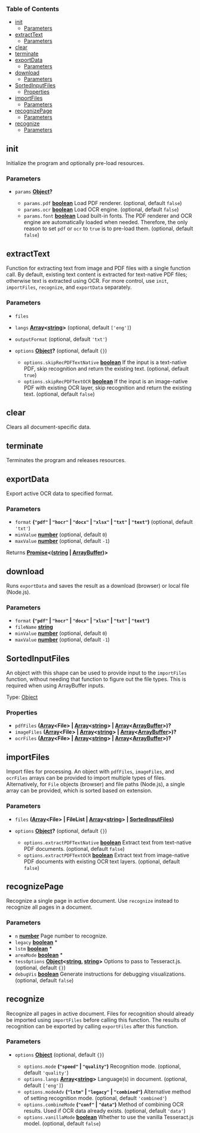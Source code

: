 <!-- Generated by documentation.js. Update this documentation by updating the source code. -->

### Table of Contents

*   [init][1]
    *   [Parameters][2]
*   [extractText][3]
    *   [Parameters][4]
*   [clear][5]
*   [terminate][6]
*   [exportData][7]
    *   [Parameters][8]
*   [download][9]
    *   [Parameters][10]
*   [SortedInputFiles][11]
    *   [Properties][12]
*   [importFiles][13]
    *   [Parameters][14]
*   [recognizePage][15]
    *   [Parameters][16]
*   [recognize][17]
    *   [Parameters][18]

## init

Initialize the program and optionally pre-load resources.

### Parameters

*   `params` **[Object][19]?**&#x20;

    *   `params.pdf` **[boolean][20]** Load PDF renderer. (optional, default `false`)
    *   `params.ocr` **[boolean][20]** Load OCR engine. (optional, default `false`)
    *   `params.font` **[boolean][20]** Load built-in fonts.
        The PDF renderer and OCR engine are automatically loaded when needed.
        Therefore, the only reason to set `pdf` or `ocr` to `true` is to pre-load them. (optional, default `false`)

## extractText

Function for extracting text from image and PDF files with a single function call.
By default, existing text content is extracted for text-native PDF files; otherwise text is extracted using OCR.
For more control, use `init`, `importFiles`, `recognize`, and `exportData` separately.

### Parameters

*   `files` &#x20;
*   `langs` **[Array][21]<[string][22]>**  (optional, default `['eng']`)
*   `outputFormat`   (optional, default `'txt'`)
*   `options` **[Object][19]?**  (optional, default `{}`)

    *   `options.skipRecPDFTextNative` **[boolean][20]** If the input is a text-native PDF, skip recognition and return the existing text. (optional, default `true`)
    *   `options.skipRecPDFTextOCR` **[boolean][20]** If the input is an image-native PDF with existing OCR layer, skip recognition and return the existing text. (optional, default `false`)

## clear

Clears all document-specific data.

## terminate

Terminates the program and releases resources.

## exportData

Export active OCR data to specified format.

### Parameters

*   `format` **(`"pdf"` | `"hocr"` | `"docx"` | `"xlsx"` | `"txt"` | `"text"`)**  (optional, default `'txt'`)
*   `minValue` **[number][23]**  (optional, default `0`)
*   `maxValue` **[number][23]**  (optional, default `-1`)

Returns **[Promise][24]<([string][22] | [ArrayBuffer][25])>**&#x20;

## download

Runs `exportData` and saves the result as a download (browser) or local file (Node.js).

### Parameters

*   `format` **(`"pdf"` | `"hocr"` | `"docx"` | `"xlsx"` | `"txt"` | `"text"`)**&#x20;
*   `fileName` **[string][22]**&#x20;
*   `minValue` **[number][23]**  (optional, default `0`)
*   `maxValue` **[number][23]**  (optional, default `-1`)

## SortedInputFiles

An object with this shape can be used to provide input to the `importFiles` function,
without needing that function to figure out the file types.
This is required when using ArrayBuffer inputs.

Type: [Object][19]

### Properties

*   `pdfFiles` **([Array][21]\<File> | [Array][21]<[string][22]> | [Array][21]<[ArrayBuffer][25]>)?**&#x20;
*   `imageFiles` **([Array][21]\<File> | [Array][21]<[string][22]> | [Array][21]<[ArrayBuffer][25]>)?**&#x20;
*   `ocrFiles` **([Array][21]\<File> | [Array][21]<[string][22]> | [Array][21]<[ArrayBuffer][25]>)?**&#x20;

## importFiles

Import files for processing.
An object with `pdfFiles`, `imageFiles`, and `ocrFiles` arrays can be provided to import multiple types of files.
Alternatively, for `File` objects (browser) and file paths (Node.js), a single array can be provided, which is sorted based on extension.

### Parameters

*   `files` **([Array][21]\<File> | FileList | [Array][21]<[string][22]> | [SortedInputFiles][11])**&#x20;
*   `options` **[Object][19]?**  (optional, default `{}`)

    *   `options.extractPDFTextNative` **[boolean][20]** Extract text from text-native PDF documents. (optional, default `false`)
    *   `options.extractPDFTextOCR` **[boolean][20]** Extract text from image-native PDF documents with existing OCR text layers. (optional, default `false`)

## recognizePage

Recognize a single page in active document.
Use `recognize` instead to recognize all pages in a document.

### Parameters

*   `n` **[number][23]** Page number to recognize.
*   `legacy` **[boolean][20]** *
*   `lstm` **[boolean][20]** *
*   `areaMode` **[boolean][20]** *
*   `tessOptions` **[Object][19]<[string][22], [string][22]>** Options to pass to Tesseract.js. (optional, default `{}`)
*   `debugVis` **[boolean][20]** Generate instructions for debugging visualizations. (optional, default `false`)

## recognize

Recognize all pages in active document.
Files for recognition should already be imported using `importFiles` before calling this function.
The results of recognition can be exported by calling `exportFiles` after this function.

### Parameters

*   `options` **[Object][19]**  (optional, default `{}`)

    *   `options.mode` **(`"speed"` | `"quality"`)** Recognition mode. (optional, default `'quality'`)
    *   `options.langs` **[Array][21]<[string][22]>** Language(s) in document. (optional, default `['eng']`)
    *   `options.modeAdv` **(`"lstm"` | `"legacy"` | `"combined"`)** Alternative method of setting recognition mode. (optional, default `'combined'`)
    *   `options.combineMode` **(`"conf"` | `"data"`)** Method of combining OCR results. Used if OCR data already exists. (optional, default `'data'`)
    *   `options.vanillaMode` **[boolean][20]** Whether to use the vanilla Tesseract.js model. (optional, default `false`)

[1]: #init

[2]: #parameters

[3]: #extracttext

[4]: #parameters-1

[5]: #clear

[6]: #terminate

[7]: #exportdata

[8]: #parameters-2

[9]: #download

[10]: #parameters-3

[11]: #sortedinputfiles

[12]: #properties

[13]: #importfiles

[14]: #parameters-4

[15]: #recognizepage

[16]: #parameters-5

[17]: #recognize

[18]: #parameters-6

[19]: https://developer.mozilla.org/docs/Web/JavaScript/Reference/Global_Objects/Object

[20]: https://developer.mozilla.org/docs/Web/JavaScript/Reference/Global_Objects/Boolean

[21]: https://developer.mozilla.org/docs/Web/JavaScript/Reference/Global_Objects/Array

[22]: https://developer.mozilla.org/docs/Web/JavaScript/Reference/Global_Objects/String

[23]: https://developer.mozilla.org/docs/Web/JavaScript/Reference/Global_Objects/Number

[24]: https://developer.mozilla.org/docs/Web/JavaScript/Reference/Global_Objects/Promise

[25]: https://developer.mozilla.org/docs/Web/JavaScript/Reference/Global_Objects/ArrayBuffer
